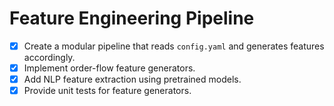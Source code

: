 # Feature Engineering Pipeline

 - [x] Create a modular pipeline that reads `config.yaml` and generates features accordingly.
 - [x] Implement order-flow feature generators.
 - [x] Add NLP feature extraction using pretrained models.
 - [x] Provide unit tests for feature generators.
